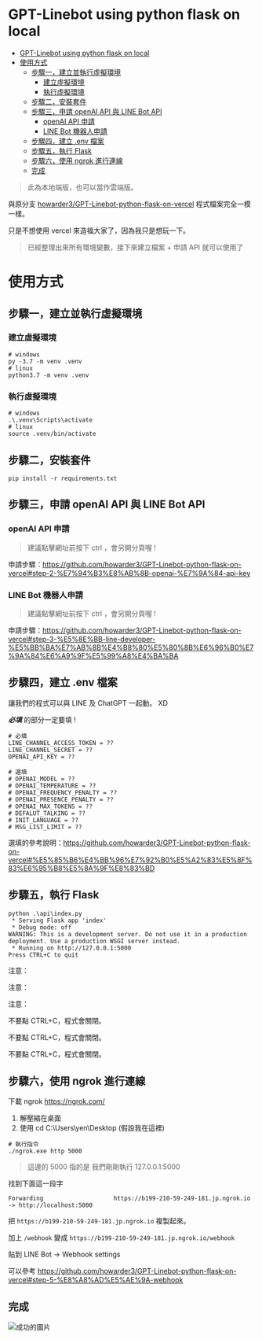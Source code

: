 # GPT-Linebot using python flask on local

- [GPT-Linebot using python flask on local](#gpt-linebot-using-python-flask-on-local)
- [使用方式](#使用方式)
  - [步驟一，建立並執行虛擬環境](#步驟一建立並執行虛擬環境)
    - [建立虛擬環境](#建立虛擬環境)
    - [執行虛擬環境](#執行虛擬環境)
  - [步驟二，安裝套件](#步驟二安裝套件)
  - [步驟三，申請 openAI API 與 LINE Bot API](#步驟三申請-openai-api-與-line-bot-api)
    - [openAI API 申請](#openai-api-申請)
    - [LINE Bot 機器人申請](#line-bot-機器人申請)
  - [步驟四，建立 .env 檔案](#步驟四建立-env-檔案)
  - [步驟五，執行 Flask](#步驟五執行-flask)
  - [步驟六，使用 ngrok 進行連線](#步驟六使用-ngrok-進行連線)
  - [完成](#完成)

> 此為本地端版，也可以當作雲端版。

與原分支 [howarder3/GPT-Linebot-python-flask-on-vercel](https://github.com/howarder3/GPT-Linebot-python-flask-on-vercel) 程式檔案完全一模一樣。

只是不想使用 vercel 來造福大家了，因為我只是想玩一下。

> 已經整理出來所有環境變數，接下來建立檔案 + 申請 API 就可以使用了

# 使用方式

## 步驟一，建立並執行虛擬環境

### 建立虛擬環境

```shell
# windows
py -3.7 -m venv .venv
# linux
python3.7 -m venv .venv
```

### 執行虛擬環境

```shell
# windows
.\.venv\Scripts\activate
# linux
source .venv/bin/activate
```

## 步驟二，安裝套件

```shell
pip install -r requirements.txt
```

## 步驟三，申請 openAI API 與 LINE Bot API

### openAI API 申請

> 建議點擊網址前按下 ctrl ，會另開分頁喔 !

申請步驟：<https://github.com/howarder3/GPT-Linebot-python-flask-on-vercel#step-2-%E7%94%B3%E8%AB%8B-openai-%E7%9A%84-api-key>

### LINE Bot 機器人申請

> 建議點擊網址前按下 ctrl ，會另開分頁喔 !

申請步驟：<https://github.com/howarder3/GPT-Linebot-python-flask-on-vercel#step-3-%E5%8E%BB-line-developer-%E5%BB%BA%E7%AB%8B%E4%B8%80%E5%80%8B%E6%96%B0%E7%9A%84%E6%A9%9F%E5%99%A8%E4%BA%BA>

## 步驟四，建立 .env 檔案

讓我們的程式可以與 LINE 及 ChatGPT 一起動。 XD

***必填*** 的部分一定要填 !

```dotenv
# 必填
LINE_CHANNEL_ACCESS_TOKEN = ??
LINE_CHANNEL_SECRET = ??
OPENAI_API_KEY = ??

# 選填
# OPENAI_MODEL = ??
# OPENAI_TEMPERATURE = ??
# OPENAI_FREQUENCY_PENALTY = ??
# OPENAI_PRESENCE_PENALTY = ??
# OPENAI_MAX_TOKENS = ??
# DEFALUT_TALKING = ??
# INIT_LANGUAGE = ??
# MSG_LIST_LIMIT = ??
```

選填的參考說明：<https://github.com/howarder3/GPT-Linebot-python-flask-on-vercel#%E5%85%B6%E4%BB%96%E7%92%B0%E5%A2%83%E5%8F%83%E6%95%B8%E5%8A%9F%E8%83%BD>

## 步驟五，執行 Flask

```shell
python .\api\index.py
 * Serving Flask app 'index'
 * Debug mode: off
WARNING: This is a development server. Do not use it in a production deployment. Use a production WSGI server instead.
 * Running on http://127.0.0.1:5000
Press CTRL+C to quit
```

注意：

注意：

注意：

不要點 CTRL+C，程式會關閉。

不要點 CTRL+C，程式會關閉。

不要點 CTRL+C，程式會關閉。

## 步驟六，使用 ngrok 進行連線

下載 ngrok <https://ngrok.com/>

1. 解壓縮在桌面
2. 使用 cd C:\Users\yen\Desktop (假設我在這裡)

```shell
# 執行指令
./ngrok.exe http 5000
```

> 這邊的 5000 指的是 我們剛剛執行 127.0.0.1:5000

找到下面這一段字

```
Forwarding                    https://b199-210-59-249-181.jp.ngrok.io -> http://localhost:5000
```

把 ```https://b199-210-59-249-181.jp.ngrok.io``` 複製起來。

加上 ```/webhook``` 變成 ```https://b199-210-59-249-181.jp.ngrok.io/webhook```

貼到 LINE Bot -> Webhook settings

可以參考 <https://github.com/howarder3/GPT-Linebot-python-flask-on-vercel#step-5-%E8%A8%AD%E5%AE%9A-webhook>

## 完成

![成功的圖片](https://i.imgur.com/dDX2Dzz.jpg)
